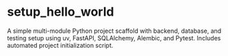 # setup_hello_world
A simple multi-module Python project scaffold with backend, database, and testing setup using uv, FastAPI, SQLAlchemy, Alembic, and Pytest. Includes automated project initialization script.
